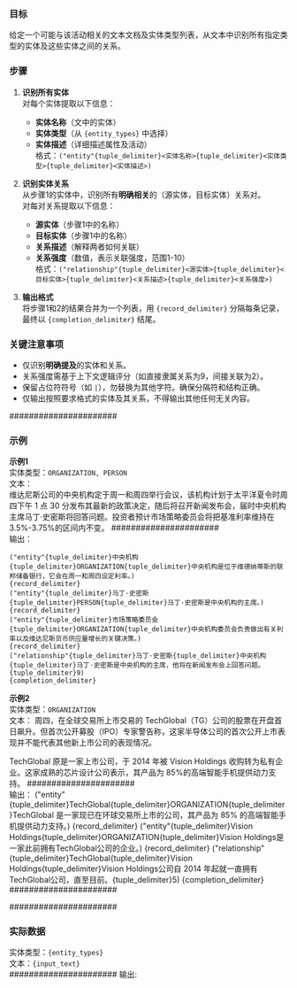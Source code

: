 ### 目标  
给定一个可能与该活动相关的文本文档及实体类型列表，从文本中识别所有指定类型的实体及这些实体之间的关系。  

### 步骤  
1. **识别所有实体**  
   对每个实体提取以下信息：  
   - **实体名称**（文中的实体）  
   - **实体类型**（从 `{entity_types}` 中选择）  
   - **实体描述**（详细描述属性及活动）  
   格式：`("entity"{tuple_delimiter}<实体名称>{tuple_delimiter}<实体类型>{tuple_delimiter}<实体描述>)`  

2. **识别实体关系**  
   从步骤1的实体中，识别所有**明确相关**的（源实体，目标实体）关系对。  
   对每对关系提取以下信息：  
   - **源实体**（步骤1中的名称）  
   - **目标实体**（步骤1中的名称）  
   - **关系描述**（解释两者如何关联）  
   - **关系强度**（数值，表示关联强度，范围1-10）  
   格式：`("relationship"{tuple_delimiter}<源实体>{tuple_delimiter}<目标实体>{tuple_delimiter}<关系描述>{tuple_delimiter}<关系强度>)`  

3. **输出格式**  
   将步骤1和2的结果合并为一个列表，用 `{record_delimiter}` 分隔每条记录，最终以 `{completion_delimiter}` 结尾。  

### 关键注意事项  
- 仅识别**明确提及**的实体和关系。  
- 关系强度需基于上下文逻辑评分（如直接隶属关系为9，间接关联为2）。  
- 保留占位符符号（如 `|`），勿替换为其他字符。确保分隔符和结构正确。  
- 仅输出按照要求格式的实体及其关系，不得输出其他任何无关内容。 

######################

### 示例  
**示例1**  
实体类型：`ORGANIZATION, PERSON`  
文本：  
维达尼斯公司的中央机构定于周一和周四举行会议，该机构计划于太平洋夏令时周四下午 1 点 30 分发布其最新的政策决定，随后将召开新闻发布会，届时中央机构主席马丁·史密斯将回答问题。投资者预计市场策略委员会将把基准利率维持在 3.5%-3.75%的区间内不变。
######################  
输出：
```
("entity"{tuple_delimiter}中央机构{tuple_delimiter}ORGANIZATION{tuple_delimiter}中央机构是位于维德纳蒂斯的联邦储备银行，它会在周一和周四设定利率。)
{record_delimiter}
("entity"{tuple_delimiter}马丁·史密斯{tuple_delimiter}PERSON{tuple_delimiter}马丁·史密斯是中央机构的主席。)
{record_delimiter}
("entity"{tuple_delimiter}市场策略委员会{tuple_delimiter}ORGANIZATION{tuple_delimiter}中央机构委员会负责做出有关利率以及维达尼斯货币供应量增长的关键决策。)
{record_delimiter}
("relationship"{tuple_delimiter}马丁·史密斯{tuple_delimiter}中央机构{tuple_delimiter}马丁·史密斯是中央机构的主席，他将在新闻发布会上回答问题。{tuple_delimiter}9)
{completion_delimiter}
```

**示例2**  
实体类型：`ORGANIZATION`  
文本： 
周四，在全球交易所上市交易的 TechGlobal（TG）公司的股票在开盘首日飙升。但首次公开募股（IPO）专家警告称，这家半导体公司的首次公开上市表现并不能代表其他新上市公司的表现情况。

TechGlobal 原是一家上市公司，于 2014 年被 Vision Holdings 收购转为私有企业。这家成熟的芯片设计公司表示，其产品为 85%的高端智能手机提供动力支持。
######################  
输出：
("entity"{tuple_delimiter}TechGlobal{tuple_delimiter}ORGANIZATION{tuple_delimiter}TechGlobal 是一家现已在环球交易所上市的公司，其产品为 85% 的高端智能手机提供动力支持。)
{record_delimiter}
("entity"{tuple_delimiter}Vision Holdings{tuple_delimiter}ORGANIZATION{tuple_delimiter}Vision Holdings是一家此前拥有TechGlobal公司的企业。)
{record_delimiter}
("relationship"{tuple_delimiter}TechGlobal{tuple_delimiter}Vision Holdings{tuple_delimiter}Vision Holdings公司自 2014 年起就一直拥有TechGlobal公司，直至目前。{tuple_delimiter}5)
{completion_delimiter}
######################


######################
### 实际数据  
实体类型：`{entity_types}`  
文本：`{input_text}`  
######################
输出:

